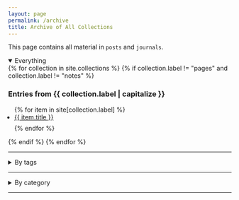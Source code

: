 ```yaml
---
layout: page
permalink: /archive
title: Archive of All Collections
---
```


<p class="all-posts">This page contains all material in <code>posts</code> and <code>journals</code>.</p>
<p></p>

<div class="all-posts">
<details class="text-container" open><summary class="h3">Everything</summary>
{% for collection in site.collections %}
{% if collection.label != "pages" and collection.label != "notes" %}

  <h3>Entries from {{ collection.label | capitalize }}</h3>
  <ul style="padding: 0 2em 0 1em;">
    {% for item in site[collection.label] %}
      <li class="archives" style="padding-bottom: 0.6em;"><a href="{{ item.url }}">{{ item.title }}</a></li>
    {% endfor %}
  </ul>
  {% endif %}
{% endfor %}
</details>

<hr class="sub-hr">

<details class="text-container"><summary class="h3">By tags</summary>
<div>
    {% for tag in site.tags %}
    <div class="pure-u-1 tags">
        <h3 id="{{ tag | first }}">{{ tag | first | capitalize }}</h3>
        <ul style="padding: 0 2em 0 1em;">
        {% for post in tag.last %}
            <li style="padding-bottom: 0.6em;"><a href="{{post.url}}">{{ post.title }}</a></li>
        {% endfor %}
        </ul>
    </div>
    {% endfor %}
    <br/>
    <br/>
</div>
</details>

<hr class="sub-hr">

<details class="text-container"><summary class="h3">By category</summary>
<main>
    {% for category in site.categories %}
        <div class="pure-u-1 tags">
        <h3 id="{{ category | first }}">{{ category | first  }}</h3>
            <ul style="padding: 0 2em 0 1em;">
            {% for post in category.last %}
                <li id="category-content" style="padding-bottom: 0.6em;"><a href="{{post.url}}">{{ post.title }}</a></li>
            {% endfor %}
            </ul>
        </div>
    {% endfor %}
    <br/>
    <br/>
</main>
</details>
</div>

<hr class="clear-hr">